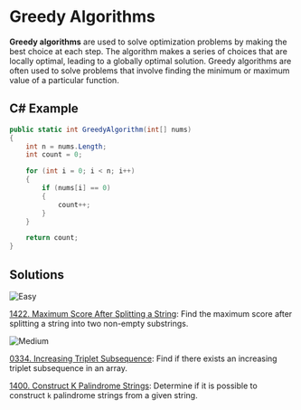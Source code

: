 # Greedy Algorithms

**Greedy algorithms** are used to solve optimization problems by making the best choice at each step. The algorithm makes a series of choices that are locally optimal, leading to a globally optimal solution. Greedy algorithms are often used to solve problems that involve finding the minimum or maximum value of a particular function.

## C# Example

```csharp
public static int GreedyAlgorithm(int[] nums)
{
    int n = nums.Length;
    int count = 0;

    for (int i = 0; i < n; i++)
    {
        if (nums[i] == 0)
        {
            count++;
        }
    }

    return count;
}
```
## Solutions

![Easy](https://img.shields.io/badge/Easy-46c6c2)

[1422. Maximum Score After Splitting a String](https://github.com/vahtyah/LeetCodeSolutions/tree/main/Greedy/1422.%20Maximum%20Score%20After%20Splitting%20a%20String): Find the maximum score after splitting a string into two non-empty substrings.

![Medium](https://img.shields.io/badge/Medium-fac31d)

[0334. Increasing Triplet Subsequence](https://github.com/vahtyah/LeetCodeSolutions/tree/main/Greedy/334.%20Increasing%20Triplet%20Subsequence): Find if there exists an increasing triplet subsequence in an array.

[1400. Construct K Palindrome Strings](https://github.com/vahtyah/LeetCodeSolutions/tree/main/Greedy/1400.%20Construct%20K%20Palindrome%20Strings): Determine if it is possible to construct `k` palindrome strings from a given string.

[//]: # ([//]: # &#40;![Hard]&#40;https://img.shields.io/badge/Hard-ff4d4d&#41;&#41;)
